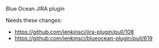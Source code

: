 Blue Ocean JIRA plugin

Needs these changes:
* https://github.com/jenkinsci/jira-plugin/pull/108
* https://github.com/jenkinsci/blueocean-plugin/pull/619
